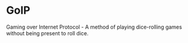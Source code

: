 GoIP
====

Gaming over Internet Protocol - A method of playing dice-rolling games without being present to roll dice. 
